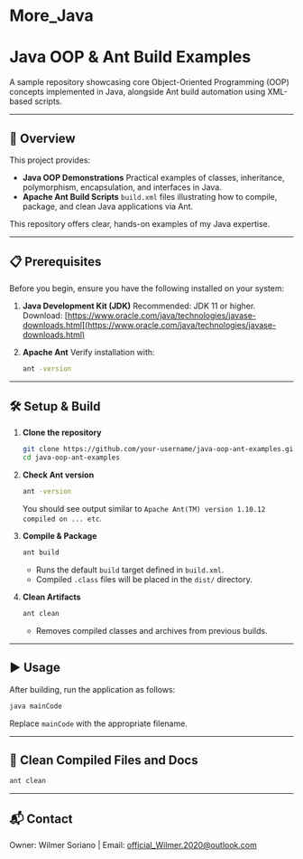 # More_Java
# Java OOP & Ant Build Examples

A sample repository showcasing core Object-Oriented Programming (OOP) concepts implemented in Java, alongside Ant build automation using XML-based scripts.

---

## 🚀 Overview

This project provides:

* **Java OOP Demonstrations**
  Practical examples of classes, inheritance, polymorphism, encapsulation, and interfaces in Java.
* **Apache Ant Build Scripts**
  `build.xml` files illustrating how to compile, package, and clean Java applications via Ant.

This repository offers clear, hands-on examples of my Java expertise.

---

## 📋 Prerequisites

Before you begin, ensure you have the following installed on your system:

1. **Java Development Kit (JDK)**
   Recommended: JDK 11 or higher.
   Download: [https://www.oracle.com/java/technologies/javase-downloads.html](https://www.oracle.com/java/technologies/javase-downloads.html)

2. **Apache Ant**
   Verify installation with:

   ```bash
   ant -version
   ```

---

## 🛠️ Setup & Build

1. **Clone the repository**

   ```bash
   git clone https://github.com/your-username/java-oop-ant-examples.git
   cd java-oop-ant-examples
   ```

2. **Check Ant version**

   ```bash
   ant -version
   ```

   You should see output similar to `Apache Ant(TM) version 1.10.12 compiled on ... etc`.

3. **Compile & Package**

   ```bash
   ant build
   ```

   * Runs the default `build` target defined in `build.xml`.
   * Compiled `.class` files will be placed in the `dist/` directory.

4. **Clean Artifacts**

   ```bash
   ant clean
   ```

   * Removes compiled classes and archives from previous builds.

---

## ▶️ Usage

After building, run the application as follows:

```bash
java mainCode
```

Replace `mainCode` with the appropriate filename.

---

## 🧹 Clean Compiled Files and Docs
```bash
ant clean
```

---

## 📬 Contact

Owner: Wilmer Soriano | 
Email: official_Wilmer.2020@outlook.com

